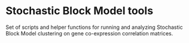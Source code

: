 # Stochastic Block Model tools

Set of scripts and helper functions for running and analyzing Stochastic Block Model clustering on gene co-expression correlation matrices.